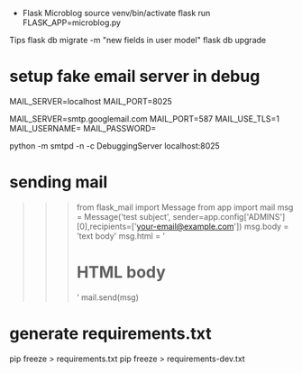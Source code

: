 * Flask Microblog
source venv/bin/activate
flask run
FLASK_APP=microblog.py

Tips
flask db migrate -m "new fields in user model"
flask db upgrade

# setup fake email server in debug
MAIL_SERVER=localhost
MAIL_PORT=8025

MAIL_SERVER=smtp.googlemail.com
MAIL_PORT=587
MAIL_USE_TLS=1
MAIL_USERNAME=<your-gmail-username>
MAIL_PASSWORD=<your-gmail-password>

python -m smtpd -n -c DebuggingServer localhost:8025

# sending mail
>>> from flask_mail import Message
>>> from app import mail
>>> msg = Message('test subject', sender=app.config['ADMINS'][0],recipients=['your-email@example.com'])
>>> msg.body = 'text body'
>>> msg.html = '<h1>HTML body</h1>'
>>> mail.send(msg)

# generate requirements.txt
pip freeze > requirements.txt
pip freeze > requirements-dev.txt

